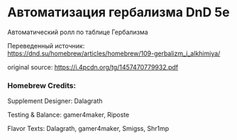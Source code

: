 # Автоматизация гербализма DnD 5e
Автоматический ролл по таблице Гербализма

Переведенный источник: https://dnd.su/homebrew/articles/homebrew/109-gerbalizm_i_alkhimiya/

original source: https://i.4pcdn.org/tg/1457470779932.pdf

### Homebrew Credits:
Supplement Designer: Dalagrath

Testing & Balance: gamer4maker, Riposte

Flavor Texts: Dalagrath, gamer4maker, Smigss, Shr1mp 